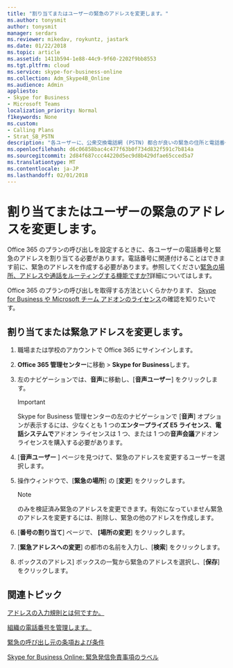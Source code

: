 ```yaml
---
title: "割り当てまたはユーザーの緊急のアドレスを変更します。"
ms.author: tonysmit
author: tonysmit
manager: serdars
ms.reviewer: mikedav, roykuntz, jastark
ms.date: 01/22/2018
ms.topic: article
ms.assetid: 1411b594-1e88-44c9-9f60-2202f9bb8553
ms.tgt.pltfrm: cloud
ms.service: skype-for-business-online
ms.collection: Adm_Skype4B_Online
ms.audience: Admin
appliesto:
- Skype for Business
- Microsoft Teams
localization_priority: Normal
f1keywords: None
ms.custom:
- Calling Plans
- Strat_SB_PSTN
description: "各ユーザーに、公衆交換電話網 (PSTN) 都合が良いの緊急の住所と電話番号を設定する方法について説明します。"
ms.openlocfilehash: d6c06858bac4c477f63b0f734d832f591c7b814a
ms.sourcegitcommit: 2d84f687ccc44220d5ec9d8b429dfae65cced5a7
ms.translationtype: MT
ms.contentlocale: ja-JP
ms.lasthandoff: 02/01/2018
---
```

# <a name="assign-or-change-an-emergency-address-for-a-user"></a>割り当てまたはユーザーの緊急のアドレスを変更します。

Office 365 のプランの呼び出しを設定するときに、各ユーザーの電話番号と緊急のアドレスを割り当てる必要があります。電話番号に関連付けることはできます前に、緊急のアドレスを作成する必要があります。参照してください[緊急の場所、アドレスや通話をルーティングする機能ですか?](what-are-emergency-locations-addresses-and-call-routing.md)詳細についてはします。
  
Office 365 のプランの呼び出しを取得する方法といくらかかります、 [Skype for Business や Microsoft チーム アドオンのライセンス](../skype-for-business-and-microsoft-teams-add-on-licensing/skype-for-business-and-microsoft-teams-add-on-licensing.md)の確認を知りたいです。
  
## <a name="assign-or-change-an-emergency-address"></a>割り当てまたは緊急アドレスを変更します。

1. 職場または学校のアカウントで Office 365 にサインインします。
    
2. **Office 365 管理センター**に移動 > **Skype for Business**します。
    
3. 左のナビゲーションでは、**音声**に移動し、[**音声ユーザー**] をクリックします。
    
    > [!IMPORTANT]
    > Skype for Business 管理センターの左のナビゲーションで [**音声**] オプションが表示するには、少なくとも 1 つの**エンタープライズ E5 ライセンス**、**電話システムで**アドオン ライセンスは 1 つ、または 1 つの**音声会議**アドオン ライセンスを購入する必要があります。
    
4. [**音声ユーザー** ] ページを見つけて、緊急のアドレスを変更するユーザーを選択します。
    
5. 操作ウィンドウで、[**緊急の場所**] の [**変更**] をクリックします。
    
    > [!NOTE]
    > のみを検証済み緊急のアドレスを変更できます。有効になっていません緊急のアドレスを変更するには、削除し、緊急の他のアドレスを作成します。 
  
6. [**番号の割り当て**] ページで、 **[場所の変更**] をクリックします。
    
7. [**緊急アドレスへの変更**] の都市の名前を入力し、[**検索**] をクリックします。
    
8. ボックスのアドレス] ボックスの一覧から緊急のアドレスを選択し、[**保存**] をクリックします。 
    
## <a name="related-topics"></a>関連トピック
[アドレスの入力規則とは何ですか。](what-is-address-validation.md)

[組織の電話番号を管理します。](../what-are-calling-plans-in-office-365/manage-phone-numbers-for-your-organization/manage-phone-numbers-for-your-organization.md)

[緊急の呼び出し元の条項および条件](emergency-calling-terms-and-conditions.md)

[Skype for Business Online: 緊急発信免責事項のラベル](https://go.microsoft.com/fwlink/?LinkID=692099)